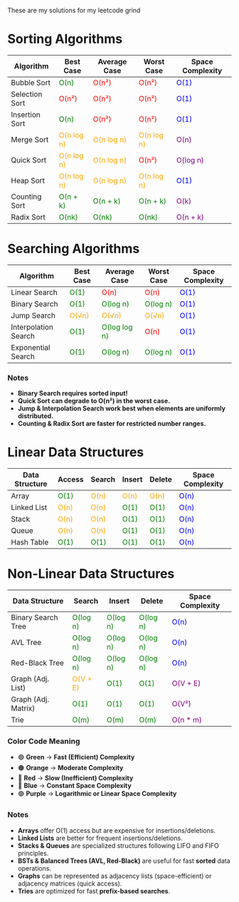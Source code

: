 These are my solutions for my leetcode grind

# Sorting Algorithms

| Algorithm        | Best Case  | Average Case | Worst Case  | Space Complexity |
|-----------------|-----------|-------------|-------------|------------------|
| Bubble Sort     | <span style="color:green">O(n)</span>      | <span style="color:red">O(n²)</span>       | <span style="color:red">O(n²)</span>       | <span style="color:blue">O(1)</span>             |
| Selection Sort  | <span style="color:red">O(n²)</span>     | <span style="color:red">O(n²)</span>       | <span style="color:red">O(n²)</span>       | <span style="color:blue">O(1)</span>             |
| Insertion Sort  | <span style="color:green">O(n)</span>      | <span style="color:red">O(n²)</span>       | <span style="color:red">O(n²)</span>       | <span style="color:blue">O(1)</span>             |
| Merge Sort      | <span style="color:orange">O(n log n)</span> | <span style="color:orange">O(n log n)</span>  | <span style="color:orange">O(n log n)</span>  | <span style="color:purple">O(n)</span>             |
| Quick Sort      | <span style="color:orange">O(n log n)</span> | <span style="color:orange">O(n log n)</span>  | <span style="color:red">O(n²)</span>       | <span style="color:purple">O(log n)</span>         |
| Heap Sort       | <span style="color:orange">O(n log n)</span> | <span style="color:orange">O(n log n)</span>  | <span style="color:orange">O(n log n)</span>  | <span style="color:blue">O(1)</span>             |
| Counting Sort   | <span style="color:green">O(n + k)</span>  | <span style="color:green">O(n + k)</span>    | <span style="color:green">O(n + k)</span>    | <span style="color:purple">O(k)</span>             |
| Radix Sort      | <span style="color:green">O(nk)</span>     | <span style="color:green">O(nk)</span>       | <span style="color:green">O(nk)</span>       | <span style="color:purple">O(n + k)</span>         |
# Searching Algorithms

| Algorithm        | Best Case | Average Case | Worst Case  | Space Complexity |
|-----------------|----------|--------------|-------------|------------------|
| Linear Search   | <span style="color:green">O(1)</span>     | <span style="color:red">O(n)</span>         | <span style="color:red">O(n)</span>        | <span style="color:blue">O(1)</span>             |
| Binary Search   | <span style="color:green">O(1)</span>     | <span style="color:green">O(log n)</span>     | <span style="color:green">O(log n)</span>    | <span style="color:blue">O(1)</span>             |
| Jump Search     | <span style="color:orange">O(√n)</span>    | <span style="color:orange">O(√n)</span>        | <span style="color:orange">O(√n)</span>       | <span style="color:blue">O(1)</span>             |
| Interpolation Search | <span style="color:green">O(1)</span> | <span style="color:green">O(log log n)</span> | <span style="color:red">O(n)</span>        | <span style="color:blue">O(1)</span>             |
| Exponential Search | <span style="color:green">O(1)</span>  | <span style="color:green">O(log n)</span>     | <span style="color:green">O(log n)</span>    | <span style="color:blue">O(1)</span>             |


### Notes
- **Binary Search requires sorted input!**
- **Quick Sort can degrade to O(n²) in the worst case.**
- **Jump & Interpolation Search work best when elements are uniformly distributed.**
- **Counting & Radix Sort are faster for restricted number ranges.**

# Linear Data Structures

| Data Structure  | Access | Search | Insert | Delete | Space Complexity |
|----------------|--------|--------|--------|--------|------------------|
| Array         | <span style="color:green">O(1)</span>   | <span style="color:orange">O(n)</span>   | <span style="color:orange">O(n)</span>   | <span style="color:orange">O(n)</span>   | <span style="color:blue">O(n)</span>             |
| Linked List   | <span style="color:orange">O(n)</span>   | <span style="color:orange">O(n)</span>   | <span style="color:green">O(1)</span>   | <span style="color:green">O(1)</span>   | <span style="color:blue">O(n)</span>             |
| Stack         | <span style="color:orange">O(n)</span>   | <span style="color:orange">O(n)</span>   | <span style="color:green">O(1)</span>   | <span style="color:green">O(1)</span>   | <span style="color:blue">O(n)</span>             |
| Queue         | <span style="color:orange">O(n)</span>   | <span style="color:orange">O(n)</span>   | <span style="color:green">O(1)</span>   | <span style="color:green">O(1)</span>   | <span style="color:blue">O(n)</span>             |
| Hash Table    | <span style="color:green">O(1)</span>   | <span style="color:green">O(1)</span>   | <span style="color:green">O(1)</span>   | <span style="color:green">O(1)</span>   | <span style="color:blue">O(n)</span>             |

# Non-Linear Data Structures

| Data Structure    | Search  | Insert  | Delete  | Space Complexity |
|------------------|---------|---------|---------|------------------|
| Binary Search Tree | <span style="color:green">O(log n)</span> | <span style="color:green">O(log n)</span> | <span style="color:green">O(log n)</span> | <span style="color:blue">O(n)</span>             |
| AVL Tree         | <span style="color:green">O(log n)</span> | <span style="color:green">O(log n)</span> | <span style="color:green">O(log n)</span> | <span style="color:blue">O(n)</span>             |
| Red-Black Tree  | <span style="color:green">O(log n)</span> | <span style="color:green">O(log n)</span> | <span style="color:green">O(log n)</span> | <span style="color:blue">O(n)</span>             |
| Graph (Adj. List) | <span style="color:orange">O(V + E)</span> | <span style="color:green">O(1)</span>    | <span style="color:green">O(1)</span>    | <span style="color:purple">O(V + E)</span>         |
| Graph (Adj. Matrix) | <span style="color:green">O(1)</span> | <span style="color:green">O(1)</span>    | <span style="color:green">O(1)</span>    | <span style="color:purple">O(V²)</span>             |
| Trie            | <span style="color:green">O(m)</span>    | <span style="color:green">O(m)</span>    | <span style="color:green">O(m)</span>    | <span style="color:purple">O(n * m)</span>          |

### Color Code Meaning
- 🟢 **Green** → **Fast (Efficient) Complexity**
- 🟠 **Orange** → **Moderate Complexity**
- 🔴 **Red** → **Slow (Inefficient) Complexity**
- 🔵 **Blue** → **Constant Space Complexity**
- 🟣 **Purple** → **Logarithmic or Linear Space Complexity**
  
### Notes
- **Arrays** offer O(1) access but are expensive for insertions/deletions.
- **Linked Lists** are better for frequent insertions/deletions.
- **Stacks & Queues** are specialized structures following LIFO and FIFO principles.
- **BSTs & Balanced Trees (AVL, Red-Black)** are useful for fast **sorted** data operations.
- **Graphs** can be represented as adjacency lists (space-efficient) or adjacency matrices (quick access).
- **Tries** are optimized for fast **prefix-based searches**.
